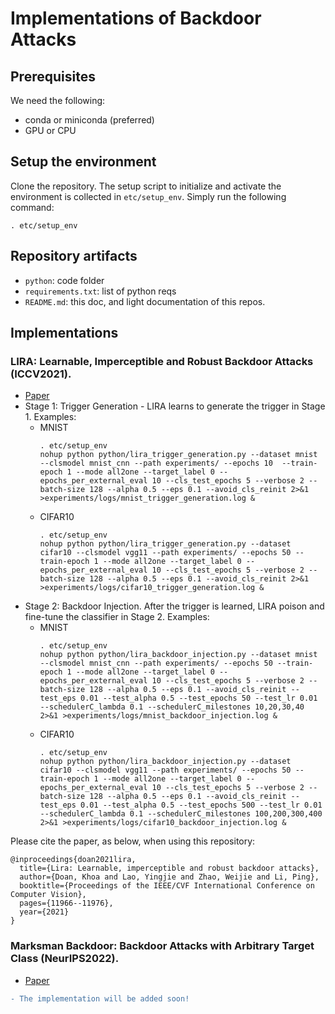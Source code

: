 # Implementations of Backdoor Attacks


## Prerequisites
We need the following:
* conda or miniconda (preferred)
* GPU or CPU

## Setup the environment
Clone the repository. The setup script to initialize and activate the environment is collected in `etc/setup_env`. Simply run the following command:
```
. etc/setup_env
```
## Repository artifacts

* `python`: code folder
* `requirements.txt`: list of python reqs
* `README.md`: this doc, and light documentation of this repos.

## Implementations

### LIRA: Learnable, Imperceptible and Robust Backdoor Attacks (ICCV2021).  
* [Paper](https://openaccess.thecvf.com/content/ICCV2021/html/Doan_LIRA_Learnable_Imperceptible_and_Robust_Backdoor_Attacks_ICCV_2021_paper.html)
* Stage 1: Trigger Generation - LIRA learns to generate the trigger in Stage 1. Examples:
    * MNIST
        ```
        . etc/setup_env
       nohup python python/lira_trigger_generation.py --dataset mnist --clsmodel mnist_cnn --path experiments/ --epochs 10  --train-epoch 1 --mode all2one --target_label 0 --epochs_per_external_eval 10 --cls_test_epochs 5 --verbose 2 --batch-size 128 --alpha 0.5 --eps 0.1 --avoid_cls_reinit 2>&1 >experiments/logs/mnist_trigger_generation.log &
        ```
    * CIFAR10
        ```
        . etc/setup_env
        nohup python python/lira_trigger_generation.py --dataset cifar10 --clsmodel vgg11 --path experiments/ --epochs 50 --train-epoch 1 --mode all2one --target_label 0 --epochs_per_external_eval 10 --cls_test_epochs 5 --verbose 2 --batch-size 128 --alpha 0.5 --eps 0.1 --avoid_cls_reinit 2>&1 >experiments/logs/cifar10_trigger_generation.log &	
        ```
* Stage 2: Backdoor Injection. After the trigger is learned, LIRA poison and fine-tune the classifier in Stage 2. Examples:
    * MNIST
        ```
        . etc/setup_env
        nohup python python/lira_backdoor_injection.py --dataset mnist --clsmodel mnist_cnn --path experiments/ --epochs 50 --train-epoch 1 --mode all2one --target_label 0 --epochs_per_external_eval 10 --cls_test_epochs 5 --verbose 2 --batch-size 128 --alpha 0.5 --eps 0.1 --avoid_cls_reinit --test_eps 0.01 --test_alpha 0.5 --test_epochs 50 --test_lr 0.01 --schedulerC_lambda 0.1 --schedulerC_milestones 10,20,30,40 2>&1 >experiments/logs/mnist_backdoor_injection.log &	
        ```
    * CIFAR10
        ```
        . etc/setup_env
        nohup python python/lira_backdoor_injection.py --dataset cifar10 --clsmodel vgg11 --path experiments/ --epochs 50 --train-epoch 1 --mode all2one --target_label 0 --epochs_per_external_eval 10 --cls_test_epochs 5 --verbose 2 --batch-size 128 --alpha 0.5 --eps 0.1 --avoid_cls_reinit --test_eps 0.01 --test_alpha 0.5 --test_epochs 500 --test_lr 0.01 --schedulerC_lambda 0.1 --schedulerC_milestones 100,200,300,400 2>&1 >experiments/logs/cifar10_backdoor_injection.log &		
        ```
        
Please cite the paper, as below, when using this repository:
```
@inproceedings{doan2021lira,
  title={Lira: Learnable, imperceptible and robust backdoor attacks},
  author={Doan, Khoa and Lao, Yingjie and Zhao, Weijie and Li, Ping},
  booktitle={Proceedings of the IEEE/CVF International Conference on Computer Vision},
  pages={11966--11976},
  year={2021}
}
```

### Marksman Backdoor: Backdoor Attacks with Arbitrary Target Class (NeurIPS2022).
* [Paper](https://openreview.net/pdf?id=i-k6J4VkCDq)

```diff
- The implementation will be added soon!
```
